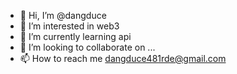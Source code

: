 - 👋 Hi, I’m @dangduce
- 👀 I’m interested in web3
- 🌱 I’m currently learning api
- 💞️ I’m looking to collaborate on ...
- 📫 How to reach me dangduce481rde@gmail.com
